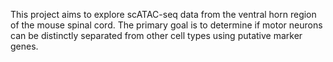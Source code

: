 This project aims to explore scATAC-seq data from the ventral horn region of the mouse spinal cord. The primary goal is to determine if motor neurons can be distinctly separated from other cell types using putative marker genes.
